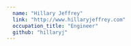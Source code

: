 ```yaml
---
  name: "Hillary Jeffrey"
  link: "http://www.hillaryjeffrey.com"
  occupation_title: "Engineer"
  github: "hillaryj"
---
```

